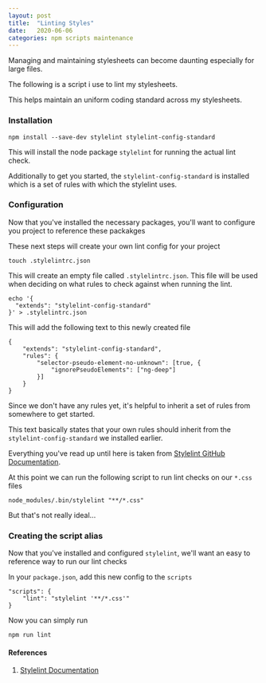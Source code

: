 ```yaml
---
layout: post
title:  "Linting Styles"
date:   2020-06-06
categories: npm scripts maintenance
---
```


Managing and maintaining stylesheets can become daunting especially for large files. 

The following is a script i use to lint my stylesheets.

This helps maintain an uniform coding standard across my stylesheets.


### Installation
```
npm install --save-dev stylelint stylelint-config-standard
```

This will install the node package `stylelint` for running the actual lint check.

Additionally to get you started, the `stylelint-config-standard` is installed which is a set of rules with which the stylelint uses.


### Configuration
Now that you've installed the necessary packages, you'll want to configure you project to reference these packakges

These next steps will create your own lint config for your project

```
touch .stylelintrc.json
```

This will create an empty file called `.stylelintrc.json`. This file will be used when deciding on what rules to check against when running the lint.

```
echo '{
  "extends": "stylelint-config-standard"
}' > .stylelintrc.json
```

This will add the following text to this newly created file

```
{
    "extends": "stylelint-config-standard",
    "rules": {
        "selector-pseudo-element-no-unknown": [true, {
            "ignorePseudoElements": ["ng-deep"]
        }]
    }
}
```

Since we don't have any rules yet, it's helpful to inherit a set of rules from somewhere to get started.

This text basically states that your own rules should inherit from the `stylelint-config-standard` we installed earlier.

Everything you've read up until here is taken from [Stylelint GitHub Documentation](https://github.com/stylelint/stylelint/blob/HEAD/docs/user-guide/get-started.md).

At this point we can run the following script to run lint checks on our `*.css` files

```
node_modules/.bin/stylelint "**/*.css"
```

But that's not really ideal... 

### Creating the script alias

Now that you've installed and configured `stylelint`, we'll want an easy to reference way to run our lint checks

In your `package.json`, add this new config to the `scripts`

```
"scripts": {
    "lint": "stylelint '**/*.css'"
}
```

Now you can simply run

```
npm run lint
```


#### References
1. [Stylelint Documentation](https://github.com/stylelint/stylelint/blob/HEAD/docs/user-guide/get-started.md)
